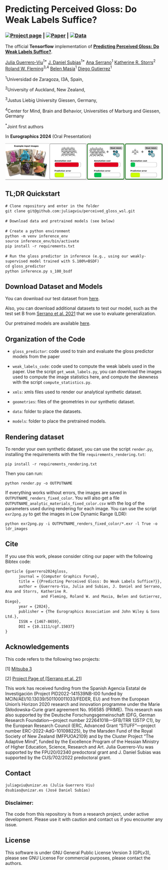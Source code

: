 # Predicting Perceived Gloss: Do Weak Labels Suffice?

### [![Project page](https://img.shields.io/badge/-Project%20page-blue)](https://graphics.unizar.es/projects/perceived_gloss_2024/) | [![Paper](https://img.shields.io/badge/Paper-PDF-red)](https://arxiv.org/pdf/2403.17672.pdf) | [![Data](https://img.shields.io/badge/-Data-yellowgreen)](https://nas-graphics.unizar.es/s/M6CD8PY4DsrNFmm)

The official **Tensorflow**  implementation of [**Predicting Perceived Gloss: Do Weak Labels Suffice?**](https://graphics.unizar.es/projects/perceived_gloss_2024/). 

[Julia Guerrero-Viu](http://webdiis.unizar.es/~juliagv/)<sup>1*</sup>
[J. Daniel Subias](https://dsubias.github.io/#about)<sup>1*</sup>
[Ana Serrano](https://ana-serrano.github.io/)<sup>1</sup>
[Katherine R. Storrs](https://www.katestorrs.com/#about)<sup>2</sup>
[Roland W. Fleming](https://www.allpsych.uni-giessen.de/fleminglab/)<sup>3,4</sup>
[Belen Masia](http://webdiis.unizar.es/~bmasia/)<sup>1</sup>
[Diego Gutierrez](http://giga.cps.unizar.es/~diegog/)<sup>1</sup>

<sup>1</sup>Universidad de Zaragoza, I3A, Spain, 

<sup>2</sup>University of Auckland, New Zealand, 

<sup>3</sup>Justus Liebig University Giessen, Germany, 

<sup>4</sup>Center for Mind, Brain and Behavior, Universities of Marburg and Giessen, Germany

<sup>*</sup>Joint first authors


In **Eurographics 2024** (Oral Presentation)

<img src='imgs/teaser.png'/>

## TL;DR Quickstart
```
# Clone repository and enter in the folder
git clone git@github.com:juliagviu/perceived_gloss_wsl.git

# Download data and pretrained models (see below)

# Create a python environment
python -m venv inference_env
source inference_env/bin/activate
pip install -r requirements.txt

# Run the gloss predictor in inference (e.g., using our weakly-supervised model trained with S.100%+BSDF)
cd gloss_predictor
python inference.py s_100_bsdf
```

## Download Dataset and Models
You can download our test dataset from [here](https://nas-graphics.unizar.es/s/M6CD8PY4DsrNFmm).

Also, you can download additional datasets to test our model, such as the test set B from [Serrano et al. 2021](https://mig.mpi-inf.mpg.de/) that we use to evaluate generalization.

Our pretrained models are available [here](https://nas-graphics.unizar.es/s/trbfGHdrKRig6D2).

## Organization of the Code
* `gloss_predictor`: code used to train and evaluate the gloss predictor models from the paper

* `weak_labels_code`: code used to compute the weak labels used in the paper. Use the script `get_weak_labels.py`, you can download the images used to compute the image statistics here, and compute the skewness with the script `compute_statistics.py`.

* `xmls`: xmls files used to render our analytical synthetic dataset.

* `geometries`: files of the geometries in our synthetic dataset.

* `data`: folder to place the datasets.

* `models`: folder to place the pretrained models.
 

## Rendering dataset

To render your own synthetic dataset, you can use the script `render.py`, installing the requirements with the file `requirements_rendering.txt`:

```
pip install -r requirements_rendering.txt
```

Then you can run: 

```
python render.py -o OUTPUTNAME
```

If everything works without errors, the images are saved in `OUTPUTNAME_renders_fixed_color`. You will also get a file `OUTPUTNAME_analytic_materials_fixed_color.csv` with the log of the parameters used during rendering for each image. You can use the script `exr2png.py` to get the images in Low Dynamic Range (LDR): 

```
python exr2png.py -i OUTPUTNAME_renders_fixed_color/*.exr -l True -o ldr_images
```


## Cite

If you use this work, please consider citing our paper with the following Bibtex code:

```
@article {guerrero2024gloss,
      journal = {Computer Graphics Forum}, 
      title = {{Predicting Perceived Gloss: Do Weak Labels Suffice?}},
      author = {Guerrero-Viu, Julia and Subias, J. Daniel and Serrano, Ana and Storrs, Katherine R. 
                and Fleming, Roland W. and Masia, Belen and Gutierrez, Diego}, 
      year = {2024},
      publisher = {The Eurographics Association and John Wiley & Sons Ltd.}, 
      ISSN = {1467-8659}, 
      DOI = {10.1111/cgf.15037}
}
```

## Acknowledgements

This code refers to the following two projects:

[1] [Mitsuba 3](https://www.mitsuba-renderer.org/)

[2] [Project Page of [Serrano et al. 21]](https://mig.mpi-inf.mpg.de/) 

This work has received funding from the Spanish Agencia Estatal de Investigación (Project PID2022-141539NB-I00 funded by MCIN/AEI/10.13039/501100011033/FEDER, EU) and from the European Union’s Horizon 2020 research and innovation programme under the Marie Skłodowska-Curie grant agreement No. 956585 (PRIME). This research was also supported by the Deutsche Forschungsgemeinschaft (DFG, German Research Foundation—project number 222641018—SFB/TRR 135TP C1), by the European Research Council (ERC, Advanced Grant “STUFF”—project number ERC-2022-AdG-101098225), by the Marsden Fund of the Royal Society of New Zealand (MFPUOA2109) and by the Cluster Project “The Adaptive Mind”, funded by the Excellence Program of the Hessian Ministry of Higher Education, Science, Research and Art. 
Julia Guerrero-Viu was supported by the FPU20/02340 predoctoral grant and J. Daniel Subias was supported by the CUS/702/2022 predoctoral grant.


## Contact

    juliagviu@unizar.es (Julia Guerrero Viu)
    dsubias@unizar.es (José Daniel Subías)

### Disclaimer:
The code from this repository is from a research project, under active development. Please use it with caution and contact us if you encounter any issue.

## License

This software is under GNU General Public License Version 3 (GPLv3), please see GNU License
For commercial purposes, please contact the authors.
